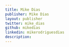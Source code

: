 ```yaml
---
title: Mike Dias
publisher: Mike Dias
layout: publisher
twitter: mike_dias
github: mikedias
linkedin: mikerodriguesdias
description:
---
```

